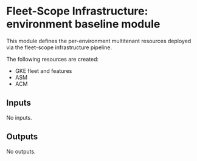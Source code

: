 # Fleet-Scope Infrastructure: environment baseline module

This module defines the per-environment multitenant resources deployed via the fleet-scope infrastructure pipeline.

The following resources are created:
- GKE fleet and features
- ASM
- ACM
<!-- BEGINNING OF PRE-COMMIT-TERRAFORM DOCS HOOK -->
## Inputs

No inputs.

## Outputs

No outputs.

<!-- END OF PRE-COMMIT-TERRAFORM DOCS HOOK -->
